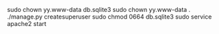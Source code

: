 sudo chown yy.www-data db.sqlite3
sudo chown yy.www-data .
./manage.py createsuperuser
sudo chmod 0664 db.sqlite3
sudo service apache2 start
